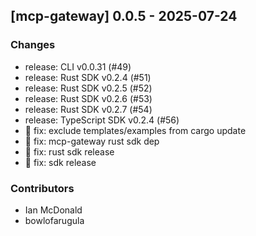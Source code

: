 ## [mcp-gateway] 0.0.5 - 2025-07-24

### Changes

- release: CLI v0.0.31 (#49)
- release: Rust SDK v0.2.4 (#51)
- release: Rust SDK v0.2.5 (#52)
- release: Rust SDK v0.2.6 (#53)
- release: Rust SDK v0.2.7 (#54)
- release: TypeScript SDK v0.2.4 (#56)
- 🐛 fix: exclude templates/examples from cargo update
- 🐛 fix: mcp-gateway rust sdk dep
- 🐛 fix: rust sdk release
- 🐛 fix: sdk release

### Contributors

- Ian McDonald
- bowlofarugula
